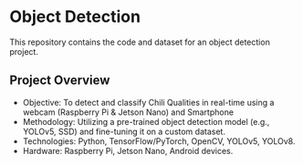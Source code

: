 # Object Detection

This repository contains the code and dataset for an object detection project.

## Project Overview

- Objective: To detect and classify Chili Qualities in real-time using a webcam (Raspberry Pi & Jetson Nano) and Smartphone
- Methodology: Utilizing a pre-trained object detection model (e.g., YOLOv5, SSD) and fine-tuning it on a custom dataset.
- Technologies: Python, TensorFlow/PyTorch, OpenCV, YOLOv5, YOLOv8.
- Hardware: Raspberry Pi, Jetson Nano, Android devices.

